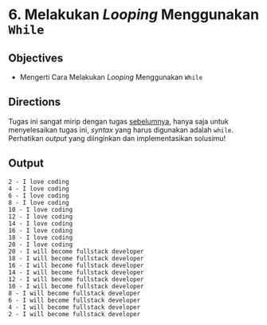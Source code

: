 # 6. Melakukan *Looping* Menggunakan `While`

## Objectives

* Mengerti Cara Melakukan *Looping* Menggunakan `While`

## Directions

Tugas ini sangat mirip dengan tugas [sebelumnya](./anchor-belajar-for.md), hanya saja untuk menyelesaikan tugas ini, *syntax* yang harus digunakan adalah `while`. Perhatikan *output* yang diinginkan dan implementasikan solusimu!

## Output

```
2 - I love coding
4 - I love coding
6 - I love coding
8 - I love coding
10 - I love coding
12 - I love coding
14 - I love coding
16 - I love coding
18 - I love coding
20 - I love coding
20 - I will become fullstack developer
18 - I will become fullstack developer                                                                              
16 - I will become fullstack developer
14 - I will become fullstack developer
12 - I will become fullstack developer
10 - I will become fullstack developer
8 - I will become fullstack developer
6 - I will become fullstack developer
4 - I will become fullstack developer
2 - I will become fullstack developer
```